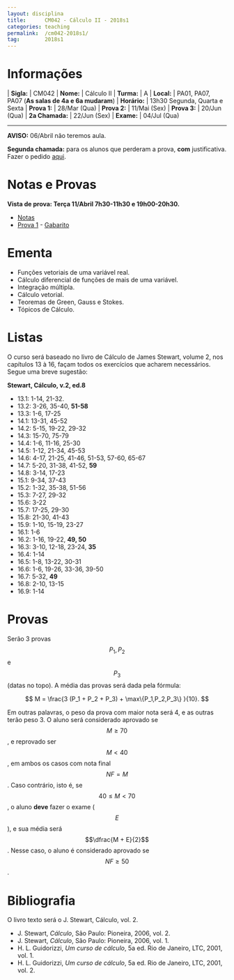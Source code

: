 ```yaml
---
layout: disciplina
title:      CM042 - Cálculo II - 2018s1
categories: teaching
permalink:  /cm042-2018s1/
tag:        2018s1
---
```


# Informações

  | **Sigla:**      | CM042
  | **Nome:**       | Cálculo II
  | **Turma:**      | A
  | **Local:**      | PA01, PA07, PA07 (**As salas de 4a e 6a mudaram**)
  | **Horário:**    | 13h30 Segunda, Quarta e Sexta
  | **Prova 1:**    | 28/Mar (Qua)
  | **Prova 2:**    | 11/Mai (Sex)
  | **Prova 3:**    | 20/Jun (Qua)
  | **2a Chamada:** | 22/Jun (Sex)
  | **Exame:**      | 04/Jul (Qua)

---

**AVISO:** 06/Abril não teremos aula.

**Segunda chamada:** para os alunos que perderam a prova, **com** justificativa.
Fazer o pedido [aqui](http://www.mat.ufpr.br/departamento/documentos.html).

# Notas e Provas

**Vista de prova: Terça 11/Abril 7h30-11h30 e 19h00-20h30.**

- [Notas]({{site.baseurl}}/disciplinas/cm042/2018s1/notas.pdf)
- [Prova 1]({{site.baseurl}}/disciplinas/cm042/2018s1/prova1.pdf) -
[Gabarito]({{site.baseurl}}/disciplinas/cm042/2018s1/prova1-gabarito.pdf)

# Ementa

  - Funções vetoriais de uma variável real.
  - Cálculo diferencial de funções de mais de uma variável.
  - Integração múltipla.
  - Cálculo vetorial.
  - Teoremas de Green, Gauss e Stokes.
  - Tópicos de Cálculo.

# Listas

O curso será baseado no livro de Cálculo de James Stewart, volume 2, nos
capítulos 13 à 16, façam todos os exercícios que acharem necessários.
Segue uma breve sugestão:

**Stewart, Cálculo, v.2, ed.8**
- 13.1: 1-14, 21-32.
- 13.2: 3-26, 35-40, **51-58**
- 13.3: 1-6, 17-25 
- 14.1: 13-31, 45-52
- 14.2: 5-15, 19-22, 29-32
- 14.3: 15-70, 75-79
- 14.4: 1-6, 11-16, 25-30
- 14.5: 1-12, 21-34, 45-53
- 14.6: 4-17, 21-25, 41-46, 51-53, 57-60, 65-67
- 14.7: 5-20, 31-38, 41-52, **59**
- 14.8: 3-14, 17-23
- 15.1: 9-34, 37-43
- 15.2: 1-32, 35-38, 51-56
- 15.3: 7-27, 29-32
- 15.6: 3-22
- 15.7: 17-25, 29-30
- 15.8: 21-30, 41-43
- 15.9: 1-10, 15-19, 23-27
- 16.1: 1-6
- 16.2: 1-16, 19-22, **49, 50**
- 16.3: 3-10, 12-18, 23-24, **35**
- 16.4: 1-14
- 16.5: 1-8, 13-22, 30-31
- 16.6: 1-6, 19-26, 33-36, 39-50
- 16.7: 5-32, **49**
- 16.8: 2-10, 13-15
- 16.9: 1-14

# Provas

Serão 3 provas $$P_1, P_2$$ e $$P_3$$ (datas no topo). A média das
provas será dada pela fórmula:

$$ M = \frac{3 (P_1 + P_2 + P_3) + \max\{P_1,P_2,P_3\} }{10}. $$

Em outras palavras, o peso da prova com maior nota será 4, e as outras terão peso 3.
O aluno será considerado aprovado se $$M \geq 70$$, e reprovado ser $$M < 40$$, em ambos
os casos com nota final $$NF = M$$.
Caso contrário, isto é, se $$40 \leq M < 70$$, o aluno **deve** fazer o exame ($$E$$),
e sua média será $$\dfrac{M + E}{2}$$. Nesse caso, o aluno é considerado aprovado
se $$NF \geq 50$$.

# Bibliografia

O livro texto será o J. Stewart, Cálculo, vol. 2.

  - J. Stewart, _Cálculo_, São Paulo: Pioneira, 2006, vol. 2.
  - J. Stewart, _Cálculo_, São Paulo: Pioneira, 2006, vol. 1.
  - H. L. Guidorizzi, _Um curso de cálculo_, 5a ed. Rio de Janeiro, LTC, 2001,
    vol. 1.
  - H. L. Guidorizzi, _Um curso de cálculo_, 5a ed. Rio de Janeiro, LTC, 2001,
    vol. 2.
